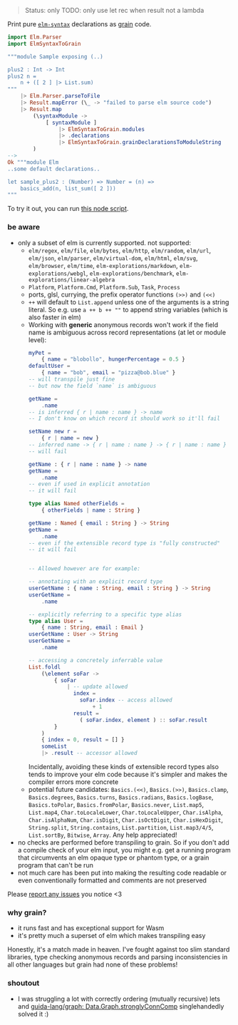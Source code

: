 > Status: only TODO: only use let rec when result not a lambda

Print pure [`elm-syntax`](https://dark.elm.dmy.fr/packages/stil4m/elm-syntax/latest/) declarations as
[grain](https://grain-lang.org/) code.

```elm
import Elm.Parser
import ElmSyntaxToGrain

"""module Sample exposing (..)

plus2 : Int -> Int
plus2 n =
    n + ([ 2 ] |> List.sum)
"""
    |> Elm.Parser.parseToFile
    |> Result.mapError (\_ -> "failed to parse elm source code")
    |> Result.map
        (\syntaxModule ->
            [ syntaxModule ]
                |> ElmSyntaxToGrain.modules
                |> .declarations
                |> ElmSyntaxToGrain.grainDeclarationsToModuleString
        )
-->
Ok """module Elm
..some default declarations..

let sample_plus2 : (Number) => Number = (n) =>
    basics_add(n, list_sum([ 2 ]))
"""
```

To try it out, you can
run [this node script](https://github.com/lue-bird/elm-syntax-to-grain/tree/main/node-elm-to-grain).

### be aware

-   only a subset of elm is currently supported. not supported:
    -   `elm/regex`, `elm/file`, `elm/bytes`, `elm/http`, `elm/random`, `elm/url`, `elm/json`, `elm/parser`, `elm/virtual-dom`,
        `elm/html`, `elm/svg`, `elm/browser`, `elm/time`, `elm-explorations/markdown`, `elm-explorations/webgl`, `elm-explorations/benchmark`, `elm-explorations/linear-algebra`
    -   `Platform`, `Platform.Cmd`, `Platform.Sub`, `Task`, `Process`
    -   ports, glsl, currying, the prefix operator functions `(>>)` and `(<<)`
    -   `++` will default to `List.append` unless one of the arguments is a string literal. So e.g. use `a ++ b ++ ""` to append string variables (which is also faster in elm)
    -   Working with **generic** anonymous records won't work if the field name is ambiguous across record representations (at let or module level):
        ```elm
        myPet =
            { name = "blobollo", hungerPercentage = 0.5 }
        defaultUser =
            { name = "bob", email = "pizza@bob.blue" }
        -- will transpile just fine
        -- but now the field `name` is ambiguous

        getName =
            .name
        -- is inferred { r | name : name } -> name
        -- I don't know on which record it should work so it'll fail
        
        setName new r =
            { r | name = new }
        -- inferred name -> { r | name : name } -> { r | name : name }
        -- will fail
        
        getName : { r | name : name } -> name
        getName =
            .name
        -- even if used in explicit annotation
        -- it will fail
        
        type alias Named otherFields =
            { otherFields | name : String }
        
        getName : Named { email : String } -> String
        getName =
            .name
        -- even if the extensible record type is "fully constructed"
        -- it will fail


        -- Allowed however are for example:

        -- annotating with an explicit record type
        userGetName : { name : String, email : String } -> String
        userGetName =
            .name

        -- explicitly referring to a specific type alias
        type alias User =
            { name : String, email : Email }
        userGetName : User -> String
        userGetName =
            .name

        -- accessing a concretely inferrable value
        List.foldl
            (\element soFar ->
                { soFar 
                    | -- update allowed
                      index =
                        soFar.index -- access allowed
                            + 1
                      result =
                        ( soFar.index, element ) :: soFar.result
                }
            )
            { index = 0, result = [] }
            someList
            |> .result -- accessor allowed
        ```
        Incidentally, avoiding these kinds of extensible record types
        also tends to improve your elm code because it's simpler and makes the compiler errors more concrete
    -   potential future candidates: `Basics.(<<)`, `Basics.(>>)`, `Basics.clamp`, `Basics.degrees`, `Basics.turns`,
        `Basics.radians`, `Basics.logBase`, `Basics.toPolar`, `Basics.fromPolar`, `Basics.never`, `List.map5`, `List.map4`, `Char.toLocaleLower`, `Char.toLocaleUpper`, `Char.isAlpha`, `Char.isAlphaNum`, `Char.isDigit`, `Char.isOctDigit`, `Char.isHexDigit`, `String.split`, `String.contains`, `List.partition`, `List.map3/4/5`, `List.sortBy`, `Bitwise`, `Array`. Any help appreciated!
-   no checks are performed before transpiling to grain. So if you don't add a compile check of your elm input,
    you might e.g. get a running program that circumvents an elm opaque type or phantom type, or a grain program that can't be run
-   not much care has been put into making the resulting code readable or even conventionally formatted
    and comments are not preserved

Please [report any issues](https://github.com/lue-bird/elm-syntax-format/issues/new) you notice <3

### why grain?
-   it runs fast and has exceptional support for Wasm
-   it's pretty much a superset of elm which makes transpiling easy

Honestly, it's a match made in heaven.
I've fought against too slim standard libraries,
type checking anonymous records
and parsing inconsistencies in all other languages
but grain had none of these problems!

### shoutout
-  I was struggling a lot with correctly ordering (mutually recursive) lets
   and [guida-lang/graph: Data.Graph.stronglyConnComp](https://dark.elm.dmy.fr/packages/guida-lang/graph/latest/Data-Graph#stronglyConnComp) singlehandedly solved it :)
